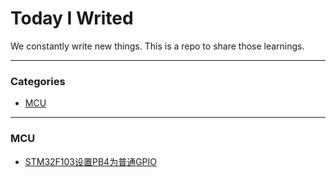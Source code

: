 # Today I Writed

We constantly write new things. This is a repo to share those learnings.

---

### Categories

* [MCU](#MCU)

---

### MCU

- [STM32F103设置PB4为普通GPIO](MCU/STM32F103设置PB4为普通GPIO.md)
